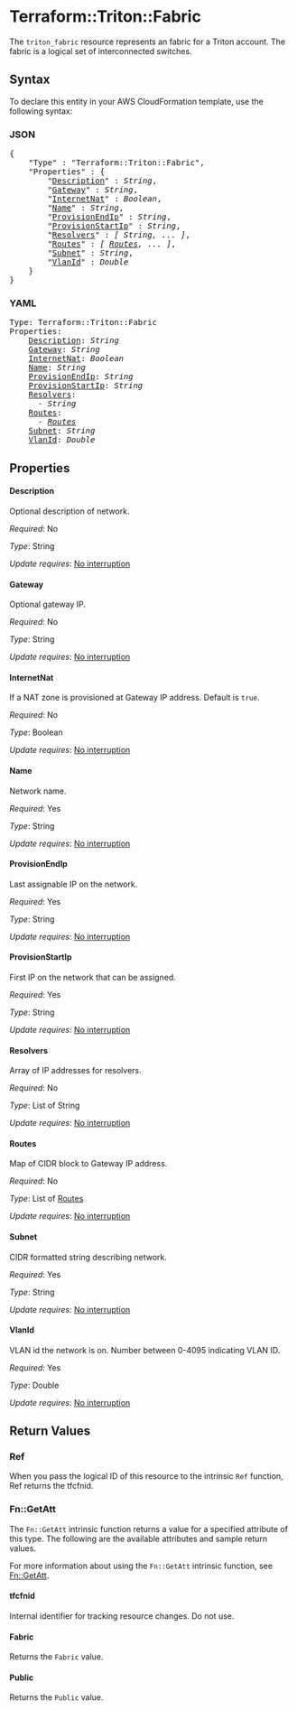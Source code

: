 # Terraform::Triton::Fabric

The `triton_fabric` resource represents an fabric for a Triton account. The fabric is a logical set of interconnected switches.

## Syntax

To declare this entity in your AWS CloudFormation template, use the following syntax:

### JSON

<pre>
{
    "Type" : "Terraform::Triton::Fabric",
    "Properties" : {
        "<a href="#description" title="Description">Description</a>" : <i>String</i>,
        "<a href="#gateway" title="Gateway">Gateway</a>" : <i>String</i>,
        "<a href="#internetnat" title="InternetNat">InternetNat</a>" : <i>Boolean</i>,
        "<a href="#name" title="Name">Name</a>" : <i>String</i>,
        "<a href="#provisionendip" title="ProvisionEndIp">ProvisionEndIp</a>" : <i>String</i>,
        "<a href="#provisionstartip" title="ProvisionStartIp">ProvisionStartIp</a>" : <i>String</i>,
        "<a href="#resolvers" title="Resolvers">Resolvers</a>" : <i>[ String, ... ]</i>,
        "<a href="#routes" title="Routes">Routes</a>" : <i>[ <a href="routes.md">Routes</a>, ... ]</i>,
        "<a href="#subnet" title="Subnet">Subnet</a>" : <i>String</i>,
        "<a href="#vlanid" title="VlanId">VlanId</a>" : <i>Double</i>
    }
}
</pre>

### YAML

<pre>
Type: Terraform::Triton::Fabric
Properties:
    <a href="#description" title="Description">Description</a>: <i>String</i>
    <a href="#gateway" title="Gateway">Gateway</a>: <i>String</i>
    <a href="#internetnat" title="InternetNat">InternetNat</a>: <i>Boolean</i>
    <a href="#name" title="Name">Name</a>: <i>String</i>
    <a href="#provisionendip" title="ProvisionEndIp">ProvisionEndIp</a>: <i>String</i>
    <a href="#provisionstartip" title="ProvisionStartIp">ProvisionStartIp</a>: <i>String</i>
    <a href="#resolvers" title="Resolvers">Resolvers</a>: <i>
      - String</i>
    <a href="#routes" title="Routes">Routes</a>: <i>
      - <a href="routes.md">Routes</a></i>
    <a href="#subnet" title="Subnet">Subnet</a>: <i>String</i>
    <a href="#vlanid" title="VlanId">VlanId</a>: <i>Double</i>
</pre>

## Properties

#### Description

Optional description of network.

_Required_: No

_Type_: String

_Update requires_: [No interruption](https://docs.aws.amazon.com/AWSCloudFormation/latest/UserGuide/using-cfn-updating-stacks-update-behaviors.html#update-no-interrupt)

#### Gateway

Optional gateway IP.

_Required_: No

_Type_: String

_Update requires_: [No interruption](https://docs.aws.amazon.com/AWSCloudFormation/latest/UserGuide/using-cfn-updating-stacks-update-behaviors.html#update-no-interrupt)

#### InternetNat

If a NAT zone is provisioned at Gateway IP address. Default is `true`.

_Required_: No

_Type_: Boolean

_Update requires_: [No interruption](https://docs.aws.amazon.com/AWSCloudFormation/latest/UserGuide/using-cfn-updating-stacks-update-behaviors.html#update-no-interrupt)

#### Name

Network name.

_Required_: Yes

_Type_: String

_Update requires_: [No interruption](https://docs.aws.amazon.com/AWSCloudFormation/latest/UserGuide/using-cfn-updating-stacks-update-behaviors.html#update-no-interrupt)

#### ProvisionEndIp

Last assignable IP on the network.

_Required_: Yes

_Type_: String

_Update requires_: [No interruption](https://docs.aws.amazon.com/AWSCloudFormation/latest/UserGuide/using-cfn-updating-stacks-update-behaviors.html#update-no-interrupt)

#### ProvisionStartIp

First IP on the network that can be assigned.

_Required_: Yes

_Type_: String

_Update requires_: [No interruption](https://docs.aws.amazon.com/AWSCloudFormation/latest/UserGuide/using-cfn-updating-stacks-update-behaviors.html#update-no-interrupt)

#### Resolvers

Array of IP addresses for resolvers.

_Required_: No

_Type_: List of String

_Update requires_: [No interruption](https://docs.aws.amazon.com/AWSCloudFormation/latest/UserGuide/using-cfn-updating-stacks-update-behaviors.html#update-no-interrupt)

#### Routes

Map of CIDR block to Gateway IP address.

_Required_: No

_Type_: List of <a href="routes.md">Routes</a>

_Update requires_: [No interruption](https://docs.aws.amazon.com/AWSCloudFormation/latest/UserGuide/using-cfn-updating-stacks-update-behaviors.html#update-no-interrupt)

#### Subnet

CIDR formatted string describing network.

_Required_: Yes

_Type_: String

_Update requires_: [No interruption](https://docs.aws.amazon.com/AWSCloudFormation/latest/UserGuide/using-cfn-updating-stacks-update-behaviors.html#update-no-interrupt)

#### VlanId

VLAN id the network is on. Number between 0-4095 indicating VLAN ID.

_Required_: Yes

_Type_: Double

_Update requires_: [No interruption](https://docs.aws.amazon.com/AWSCloudFormation/latest/UserGuide/using-cfn-updating-stacks-update-behaviors.html#update-no-interrupt)

## Return Values

### Ref

When you pass the logical ID of this resource to the intrinsic `Ref` function, Ref returns the tfcfnid.

### Fn::GetAtt

The `Fn::GetAtt` intrinsic function returns a value for a specified attribute of this type. The following are the available attributes and sample return values.

For more information about using the `Fn::GetAtt` intrinsic function, see [Fn::GetAtt](https://docs.aws.amazon.com/AWSCloudFormation/latest/UserGuide/intrinsic-function-reference-getatt.html).

#### tfcfnid

Internal identifier for tracking resource changes. Do not use.

#### Fabric

Returns the <code>Fabric</code> value.

#### Public

Returns the <code>Public</code> value.

